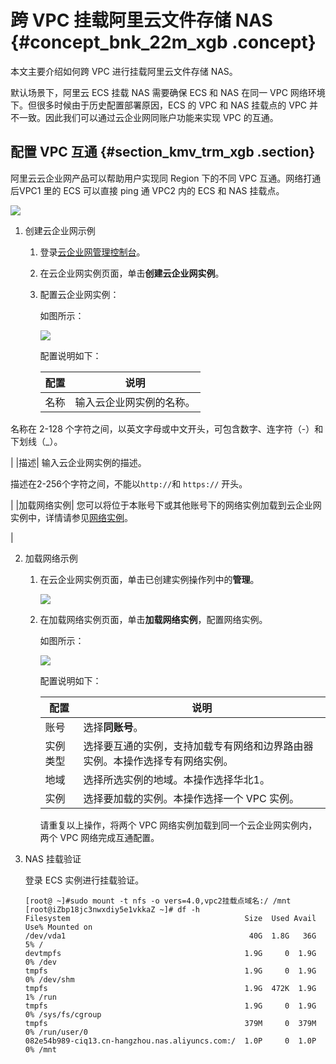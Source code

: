# 跨 VPC 挂载阿里云文件存储 NAS {#concept_bnk_22m_xgb .concept}

本文主要介绍如何跨 VPC 进行挂载阿里云文件存储 NAS。

默认场景下，阿里云 ECS 挂载 NAS 需要确保 ECS 和 NAS 在同一 VPC 网络环境下。但很多时候由于历史配置部署原因，ECS 的 VPC 和 NAS 挂载点的 VPC 并不一致。因此我们可以通过云企业网同账户功能来实现 VPC 的互通。

## 配置 VPC 互通 {#section_kmv_trm_xgb .section}

阿里云云企业网产品可以帮助用户实现同 Region 下的不同 VPC 互通。网络打通后VPC1 里的 ECS 可以直接 ping 通 VPC2 内的 ECS 和 NAS 挂载点。

![](http://static-aliyun-doc.oss-cn-hangzhou.aliyuncs.com/assets/img/132139/155382874739613_zh-CN.png)

1.  创建云企业网示例
    1.  登录[云企业网管理控制台](https://cen.console.aliyun.com/)。
    2.  在云企业网实例页面，单击**创建云企业网实例**。
    3.  配置云企业网实例：

        如图所示：

        ![](images/39616_zh-CN_source.png)

        配置说明如下：

        |配置|说明|
        |--|--|
        |名称| 输入云企业网实例的名称。

 名称在 2-128 个字符之间，以英文字母或中文开头，可包含数字、连字符（-）和下划线（\_）。

 |
        |描述| 输入云企业网实例的描述。

 描述在2-256个字符之间，不能以`http://`和 `https://` 开头。

 |
        |加载网络实例| 您可以将位于本账号下或其他账号下的网络实例加载到云企业网实例中，详情请参见[网络实例](https://www.alibabacloud.com/help/zh/doc-detail/66001.htm)。

 |

2.  加载网络示例
    1.  在云企业网实例页面，单击已创建实例操作列中的**管理**。

        ![](http://static-aliyun-doc.oss-cn-hangzhou.aliyuncs.com/assets/img/132139/155382874739619_zh-CN.png)

    2.  在加载网络实例页面，单击**加载网络实例**，配置网络实例。

        如图所示：

        ![](http://static-aliyun-doc.oss-cn-hangzhou.aliyuncs.com/assets/img/132139/155382874739622_zh-CN.png)

        配置说明如下：

        |配置|说明|
        |--|--|
        |账号|选择**同账号**。|
        |实例类型|选择要互通的实例，支持加载专有网络和边界路由器实例。本操作选择专有网络实例。|
        |地域|选择所选实例的地域。本操作选择华北1。|
        |实例|选择要加载的实例。本操作选择一个 VPC 实例。|

        请重复以上操作，将两个 VPC 网络实例加载到同一个云企业网实例内，两个 VPC 网络完成互通配置。

3.  NAS 挂载验证

    登录 ECS 实例进行挂载验证。

    ```
    [root@ ~]#sudo mount -t nfs -o vers=4.0,vpc2挂载点域名:/ /mnt
    [root@iZbp18jc3nwxdiy5e1vkkaZ ~]# df -h
    Filesystem                                       Size  Used Avail Use% Mounted on
    /dev/vda1                                         40G  1.8G   36G   5% /
    devtmpfs                                         1.9G     0  1.9G   0% /dev
    tmpfs                                            1.9G     0  1.9G   0% /dev/shm
    tmpfs                                            1.9G  472K  1.9G   1% /run
    tmpfs                                            1.9G     0  1.9G   0% /sys/fs/cgroup
    tmpfs                                            379M     0  379M   0% /run/user/0
    082e54b989-ciq13.cn-hangzhou.nas.aliyuncs.com:/  1.0P     0  1.0P   0% /mnt
    ```


